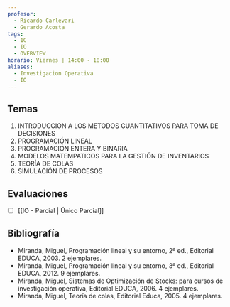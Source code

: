 ```yaml
---
profesor:
  - Ricardo Carlevari
  - Gerardo Acosta
tags:
  - 1C
  - IO
  - OVERVIEW
horario: Viernes | 14:00 - 18:00
aliases:
  - Investigacion Operativa
  - IO
---
```

## Temas
1. INTRODUCCION A LOS METODOS CUANTITATIVOS PARA TOMA DE DECISIONES
2. PROGRAMACIÓN LINEAL
3. PROGRAMACIÓN ENTERA Y BINARIA
4. MODELOS MATEMPATICOS PARA LA GESTIÓN DE INVENTARIOS
5. TEORÍA DE COLAS
6. SIMULACIÓN DE PROCESOS
## Evaluaciones
- [ ] [[IO - Parcial | Único Parcial]]

## Bibliografía
- Miranda, Miguel, Programación lineal y su entorno, 2ª ed., Editorial EDUCA, 2003. 2 ejemplares. 
- Miranda, Miguel, Programación lineal y su entorno, 3ª ed., Editorial EDUCA, 2012. 9 ejemplares. 
- Miranda, Miguel, Sistemas de Optimización de Stocks: para cursos de investigación operativa, Editorial EDUCA, 2006. 4 ejemplares.
- Miranda, Miguel, Teoría de colas, Editorial Educa, 2005. 4 ejemplares.
